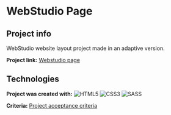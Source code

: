 # WebStudio Page

## Project info
WebStudio website layout project made in an adaptive version.

**Project link:** [Webstudio page](https://dawidmarek95x.github.io/goit-markup-hw-08/)
## Technologies
**Project was created with:**
![HTML5](https://img.shields.io/badge/html5-%23E34F26.svg?style=for-the-badge&logo=html5&logoColor=white) ![CSS3](https://img.shields.io/badge/css3-%231572B6.svg?style=for-the-badge&logo=css3&logoColor=white) ![SASS](https://img.shields.io/badge/SASS-hotpink.svg?style=for-the-badge&logo=SASS&logoColor=white)

**Criteria:**
[Project acceptance criteria](https://github.com/goitacademy/html-css-homework/blob/master/8-responsive/README.en.md)
